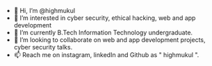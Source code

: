 - 👋 Hi, I’m @highmukul
- 👀 I’m interested in  cyber security, ethical hacking, web and app development
- 🌱 I’m currently B.Tech Information Technology undergraduate. 
- 💞️ I’m looking to collaborate on web and app development projects, cyber security talks.
- 📫 Reach me on instagram, linkedIn and Github as " highmukul ".

<!---
highmukul/highmukul is a ✨ special ✨ repository because its `README.md` (this file) appears on your GitHub profile.
You can click the Preview link to take a look at your changes.
--->

